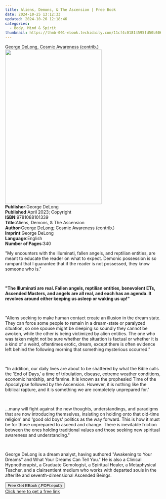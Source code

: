 ```yaml
---
title: Aliens, Demons, & The Ascension | Free Book
date: 2024-10-25 13:12:33
updated: 2024-10-26 12:18:46
categories:
  - Body, Mind & Spirit
thumbnail: https://thmb-001-ebook.techidaily.com/11cf4c01814595fd50b50662a8b62e4e5cb941d0284dcc30242ef957ff055910.jpg
---
```

<main id="book-container">
  <div class="flex flex-col">
    <div class="book-brief flex-1 py-6 px-4 sm:p-6 md:py-10 md:px-8">
      <!-- brief-->
      <div class="book-brief-main">
        George DeLong, Cosmic Awareness (contrib.)
      </div>
    </div>
    <div
      class="book-meta-info flex-1 grid gap-4 col-start-1 col-end-3 row-start-1 sm:mb-6 sm:grid-cols-4 lg:gap-6 lg:col-start-2 lg:row-end-6 lg:row-span-6 lg:mb-0"
    >
      <div
        class="book-meta-info-left place-content-center mt-4 p-4 text-sm leading-6 col-start-2 col-span-2 dark:text-slate-400"
      >
        <img
          class="w-full h-500 object-cover rounded-lg sm:h-255 sm:col-span-2 lg:col-span-full"
          src="https://img-001-ebook.techidaily.com/37c280c8ac164a3b4b19c83a4085f8a611674693e55422eeeed3413938b705d0.jpg"
          alt=""
          width="312"
          height="500"
        />
      </div>
      <div
        class="book-meta-info-right mt-2 col-start-1 row-start-2 col-span-3 self-center"
      >
        <!-- meta data  -->
        <div class="flex flex-col px-4 md:px-8">
          <div class="flex-1">
            <strong>Publisher</strong>:<span class="px-2">George DeLong</span>
          </div>
          <div class="flex-1">
            <strong>Published</strong>:<span class="px-2"
              >April 2023; Copyright</span
            >
          </div>
          <div class="flex-1">
            <strong>ISBN</strong>:<span class="px-2">9781088101339</span>
          </div>
          <div class="flex-1">
            <strong>Title</strong>:<span class="px-2"
              >Aliens, Demons, &amp; The Ascension</span
            >
          </div>
          <div class="flex-1">
            <strong>Author</strong>:<span class="px-2"
              >George DeLong; Cosmic Awareness (contrib.)</span
            >
          </div>
          <div class="flex-1">
            <strong>Imprint</strong>:<span class="px-2">George DeLong</span>
          </div>
          <div class="flex-1">
            <strong>Language</strong>:<span class="px-2">English</span>
          </div>
          <div class="flex-1">
            <strong>Number of Pages</strong>:<span class="px-2">340</span>
          </div>
        </div>
      </div>
    </div>
    <div class="book-description flex-1 py-6 px-4 sm:p-6 md:py-10 md:px-8">
      <div class="book-description-main">
        <div accordion-content="" id="description">
          <p>
            "My encounters with the Illuminati, fallen angels, and reptilian
            entities, are meant to educate the reader on what to expect. Demonic
            possession is so rampant that I guarantee that if the reader is not
            possessed, they know someone who is."
          </p>
          <p><br /></p>
          <p>
            <strong
              >"The Illuminati are real. Fallen angels, reptilian entities,
              benevolent ETs, Ascended Masters, and angels are all real, and
              each has an agenda. It revolves around either keeping us asleep or
              waking us up!"</strong
            >
          </p>
          <p><br /></p>
          <p>
            "Aliens seeking to make human contact create an illusion in the
            dream state. They can force some people to remain in a dream-state
            or paralyzed situation, so one spouse might be sleeping so soundly
            they cannot be awoken, while the other is being victimized by alien
            entities. The one who was taken might not be sure whether the
            situation is factual or whether it is a kind of a weird, oftentimes
            erotic, dream, except there is often evidence left behind the
            following morning that something mysterious occurred."
          </p>
          <p><br /></p>
          <p>
            "In addition, our daily lives are about to be shattered by what the
            Bible calls the 'End of Days,' a time of tribulation, disease,
            extreme weather conditions, economic hardship, and famine. It is
            known as the prophesied Time of the Apocalypse followed by the
            Ascension. However, it is nothing like the biblical rapture, and it
            is something we are completely unprepared for."
          </p>
          <p><br /></p>
          <p>
            ...many will fight against the new thoughts, understandings, and
            paradigms that are now introducing themselves, insisting on holding
            onto that old-time religion' and 'good old boys' politics as the way
            forward. This is how it must be for those unprepared to ascend and
            change. There is inevitable friction between the ones holding
            traditional values and those seeking new spiritual awareness and
            understanding."
          </p>
          <p><br /></p>
          <p>
            George DeLong is a dream analyst, having authored "Awakening to Your
            Dreams" and What Your Dreams Can Tell You." He is also a Clinical
            Hypnotherapist, a Graduate Gemologist, a Spiritual Healer, a
            Metaphysical Teacher, and a clairsentient medium who works with
            departed souls in the afterlife and seventh-dimensional Ascended
            Beings.
          </p>
        </div>
        <div class="accordion-fader"></div>
      </div>
    </div>
    <div class="book-excerpts flex-1 py-6 px-4 sm:p-6 md:py-10 md:px-8"></div>
    <div
      class="book-about-author flex-1 py-6 px-4 sm:p-6 md:py-10 md:px-8"
    ></div>
    <div class="book-free-get flex-1 py-6 px-4 sm:p-6 md:py-10 md:px-8">
      <button
        id="btn-free-get"
        class="bg-blue-500 hover:bg-blue-700 text-white font-bold py-2 px-4 rounded"
      >
        Free Get EBook (.PDF/.epub)
      </button>
      <div id="countdown-display" class="px-2 text-lg mt-2"></div>
      <a
        id="free-link"
        class="hidden bg-blue-500 hover:bg-blue-700 text-white font-bold py-2 px-4 rounded"
        href="https://www.ebooks.com/en-us/book/210820816/aliens-demons-the-ascension/george-delong/"
        target="_blank"
        >Click here to get a free link</a
      >
    </div>
    <script>
      let countdownTime = 0;
      let countdownInterval = null;
      document
        .getElementById('btn-free-get')
        .addEventListener('click', startCountdown);
      function startCountdown() {
        countdownTime = new Date().getTime() + 60000 * 3;
        countdownInterval = setInterval(updateCountdown, 1000);
        document.getElementById('btn-free-get').disabled = true;
        document
          .getElementById('btn-free-get')
          .classList.add('bg-gray-500', 'cursor-not-allowed');
      }
      function updateCountdown() {
        let currentTime = new Date().getTime();
        let timeLeft = countdownTime - currentTime;
        let secondsLeft = Math.floor(timeLeft / 1000);
        document.getElementById('countdown-display').innerHTML =
          `Remaining time: ${secondsLeft} seconds.`;
        if (secondsLeft <= 0) {
          clearInterval(countdownInterval);
          document.getElementById('btn-free-get').classList.add('hidden');
          document.getElementById('free-link').classList.remove('hidden');
          document.getElementById('countdown-display').innerHTML = '';
        }
      }
    </script>
  </div>
</main>
